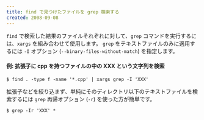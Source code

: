 ```yaml
---
title: find で見つけたファイルを grep 検索する
created: 2008-09-08
---
```


`find` で検索した結果のファイルそれぞれに対して、`grep` コマンドを実行するには、`xargs` を組み合わせて使用します。
`grep` をテキストファイルのみに適用するには `-I` オプション (`--binary-files-without-match`) を指定します。

#### 例: 拡張子に cpp を持つファイルの中の XXX という文字列を検索

```
$ find . -type f -name '*.cpp' | xargs grep -I 'XXX'
```

拡張子などを絞り込まず、単純にそのディレクトリ以下のテキストファイルを検索するには `grep` 再帰オプション (`-r`) を使った方が簡単です。

```
$ grep -Ir 'XXX' *
```

